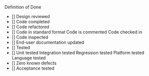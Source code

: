 Definition of Done
- [] Design reviewed
- []  Code completed
- [] Code refactored
- [] Code in standard format Code is commented Code checked in
- [] Code inspected
- [] End-user documentation updated
- [] Tested
- [] Unit tested Integration tested Regression tested Platform tested Language tested
- [] Zero known defects
- [] Acceptance tested
